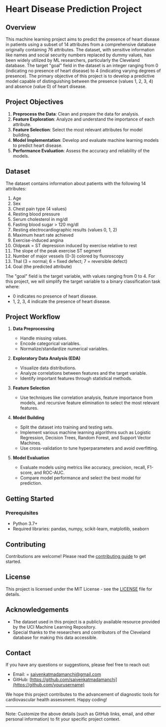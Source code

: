 # Heart Disease Prediction Project

## Overview

This machine learning project aims to predict the presence of heart disease in patients using a subset of 14 attributes from a comprehensive database originally containing 76 attributes. The dataset, with sensitive information like names and social security numbers replaced by dummy values, has been widely utilized by ML researchers, particularly the Cleveland database. The target "goal" field in the dataset is an integer ranging from 0 (indicating no presence of heart disease) to 4 (indicating varying degrees of presence). The primary objective of this project is to develop a predictive model capable of distinguishing between the presence (values 1, 2, 3, 4) and absence (value 0) of heart disease.

## Project Objectives

1. **Preprocess the Data**: Clean and prepare the data for analysis.
2. **Feature Exploration**: Analyze and understand the importance of each attribute.
3. **Feature Selection**: Select the most relevant attributes for model building.
4. **Model Implementation**: Develop and evaluate machine learning models to predict heart disease.
5. **Performance Evaluation**: Assess the accuracy and reliability of the models.

## Dataset

The dataset contains information about patients with the following 14 attributes:

1. Age
2. Sex
3. Chest pain type (4 values)
4. Resting blood pressure
5. Serum cholesterol in mg/dl
6. Fasting blood sugar > 120 mg/dl
7. Resting electrocardiographic results (values 0, 1, 2)
8. Maximum heart rate achieved
9. Exercise-induced angina
10. Oldpeak = ST depression induced by exercise relative to rest
11. The slope of the peak exercise ST segment
12. Number of major vessels (0-3) colored by fluoroscopy
13. Thal (3 = normal; 6 = fixed defect; 7 = reversible defect)
14. Goal (the predicted attribute)

The "goal" field is the target variable, with values ranging from 0 to 4. For this project, we will simplify the target variable to a binary classification task where:
- 0 indicates no presence of heart disease.
- 1, 2, 3, 4 indicate the presence of heart disease.

## Project Workflow

1. **Data Preprocessing**
   - Handle missing values.
   - Encode categorical variables.
   - Normalize/standardize numerical variables.
   
2. **Exploratory Data Analysis (EDA)**
   - Visualize data distributions.
   - Analyze correlations between features and the target variable.
   - Identify important features through statistical methods.

3. **Feature Selection**
   - Use techniques like correlation analysis, feature importance from models, and recursive feature elimination to select the most relevant features.
   
4. **Model Building**
   - Split the dataset into training and testing sets.
   - Implement various machine learning algorithms such as Logistic Regression, Decision Trees, Random Forest, and Support Vector Machines.
   - Use cross-validation to tune hyperparameters and avoid overfitting.
   
5. **Model Evaluation**
   - Evaluate models using metrics like accuracy, precision, recall, F1-score, and ROC-AUC.
   - Compare model performance and select the best model for prediction.

## Getting Started

### Prerequisites

- Python 3.7+
- Required libraries: pandas, numpy, scikit-learn, matplotlib, seaborn

## Contributing

Contributions are welcome! Please read the [contributing guide](CONTRIBUTING.md) to get started.

## License

This project is licensed under the MIT License - see the [LICENSE](LICENSE) file for details.

## Acknowledgements

- The dataset used in this project is a publicly available resource provided by the UCI Machine Learning Repository.
- Special thanks to the researchers and contributors of the Cleveland database for making this data accessible.

## Contact

If you have any questions or suggestions, please feel free to reach out:

- Email: = saivenkatmadamanchi@gmail.com
- GitHub: [https://github.com/saivenkatmadamanchi](https://github.com/yourusername)

We hope this project contributes to the advancement of diagnostic tools for cardiovascular health assessment. Happy coding!

---

Note: Customize the above details (such as GitHub links, email, and other personal information) to fit your specific project context.
